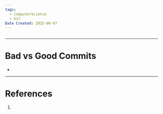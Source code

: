 ```yaml
---
tags:
  - ComputerScience
  - Git
Date Created: 2025-06-07
---
```

```table-of-contents
```
---
# Bad vs Good Commits
- 
---
# References
1. 